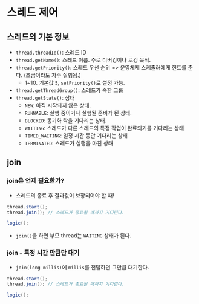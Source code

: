# 스레드 제어

## 스레드의 기본 정보

- `thread.threadId()`: 스레드 ID
- `thread.getName()`: 스레드 이름. 주로 디버깅이나 로깅 목적.
- `thread.getPriority()`: 스레드 우선 순위 => 운영체제 스케줄러에게 힌트를 준다. (조금이라도 자주 실행됨.)
  - 1~10. 기본값 `5`, `setPriority()`로 설정 가능.
- `thread.getThreadGroup()`: 스레드가 속한 그룹
- `thread.getState()`: 상태
    - `NEW`: 아직 시작되지 않은 상태.
    - `RUNNABLE`: 실행 중이거나 실행될 준비가 된 상태.
    - `BLOCKED`: 동기화 락을 기다리는 상태.
    - `WAITING`: 스레드가 다른 스레드의 특정 작업이 완료되기를 기다리는 상태
    - `TIMED_WAITING`: 일정 시간 동안 기다리는 상태
    - `TERMINATED`: 스레드가 실행을 마친 상태

## join

### join은 언제 필요한가?

- 스레드의 종료 후 결과값이 보장되어야 할 때!

```java
thread.start();
thread.join(); // 스레드가 종료될 때까지 기다린다.

logic();
```

- `join()`을 하면 부모 thread는 `WAITING` 상태가 된다.

### join - 특정 시간 만큼만 대기

- `join(long millis)`에 `millis`를 전달하면 그만큼 대기한다.

```java
thread.start();
thread.join(); // 스레드가 종료될 때까지 기다린다.

logic();
```
